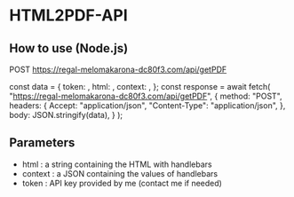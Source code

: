 # HTML2PDF-API

## How to use (Node.js)

POST https://regal-melomakarona-dc80f3.com/api/getPDF

const data = {
  token: <string>,
  html: <string>,
  context: <JSON>,
};
const response = await fetch(
  "https://regal-melomakarona-dc80f3.com/api/getPDF",
  {
    method: "POST",
    headers: {
      Accept: "application/json",
      "Content-Type": "application/json",
    },
    body: JSON.stringify(data),
  }
);
  
## Parameters
  
- html : a string containing the HTML with handlebars
- context : a JSON containing the values of handlebars
- token : API key provided by me (contact me if needed)
